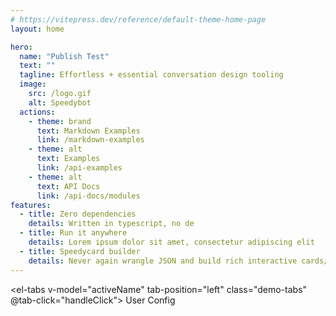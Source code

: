 ```yaml
---
# https://vitepress.dev/reference/default-theme-home-page
layout: home

hero:
  name: "Publish Test"
  text: ""
  tagline: Effortless + essential conversation design tooling
  image:
    src: /logo.gif
    alt: Speedybot
  actions:
    - theme: brand
      text: Markdown Examples
      link: /markdown-examples
    - theme: alt
      text: Examples
      link: /api-examples
    - theme: alt
      text: API Docs
      link: /api-docs/modules
features:
  - title: Zero dependencies
    details: Written in typescript, no de
  - title: Run it anywhere
    details: Lorem ipsum dolor sit amet, consectetur adipiscing elit
  - title: Speedycard builder
    details: Never again wrangle JSON and build rich interactive cards/forms with ease
---
```


<el-tabs v-model="activeName" tab-position="left" class="demo-tabs" @tab-click="handleClick">
<el-tab-pane label="Speedycard" name="first">User</el-tab-pane>
<el-tab-pane label="JSON (output)" name="second">Config</el-tab-pane>
</el-tabs>

<script lang="ts" setup>
import { ref } from 'vue'
import type { TabsPaneContext } from 'element-plus'

const activeName = ref('first')

const handleClick = (tab: TabsPaneContext, event: Event) => {
  console.log(tab, event)
}
</script>

<!--@include: ./README.md-->
